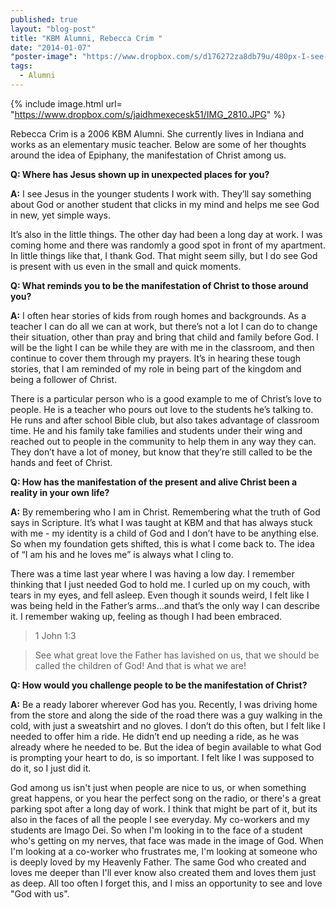 ```yaml
---
published: true
layout: "blog-post"
title: "KBM Alumni, Rebecca Crim "
date: "2014-01-07"
"poster-image": "https://www.dropbox.com/s/d176272za8db79u/480px-I-see-what-you-did-there.jpg"
tags: 
  - Alumni
---
```


{% include image.html url= "https://www.dropbox.com/s/jaidhmexecesk51/IMG_2810.JPG" %}

Rebecca Crim is a 2006 KBM Alumni. She currently lives in Indiana and works as an elementary music teacher. 
Below are some of her thoughts around the idea of Epiphany, the manifestation of Christ among us. 

**Q: Where has Jesus shown up in unexpected places for you?**

**A:** I see Jesus in the younger students I work with. They’ll say something about God or another student that clicks in my mind and helps me see God in new, yet simple ways.

It’s also in the little things. The other day had been a long day at work. I was coming home and there was randomly a good spot in front of my apartment. In little things like that, I thank God. That might seem silly, but I do see God is present with us even in the small and quick moments. 

**Q: What reminds you to be the manifestation of Christ to those around you?**

**A:** I often hear stories of kids from rough homes and backgrounds. As a teacher I can do all we can at work, but there’s not a lot I can do to change their situation, other than pray and bring that child and family before God. I will be the light I can be while they are with me in the classroom, and then continue to cover them through my prayers. It’s in hearing these tough stories, that I am reminded of my role in being part of the kingdom and being a follower of Christ. 

There is a particular person who is a good example to me of Christ’s love to people. He is a teacher who pours out love to the students he’s talking to. 
He runs and after school Bible club, but also takes advantage of classroom time. He and his family take families and students under their wing and reached out to people in the community to help them in any way they can. They don’t have a lot of money, but know that they’re still called to be the hands and feet of Christ. 


**Q: How has the manifestation of the present and alive Christ been a reality in your own life?**

**A:** By remembering who I am in Christ. Remembering what the truth of God says in Scripture. It’s what I was taught at KBM and that has always stuck with me - my identity is a child of God and I don’t have to be anything else. So when my foundation gets shifted, this is what I come back to. The idea of “I am his and he loves me” is always what I cling to. 

There was a time last year where I was having a low day. I remember thinking that I just needed God to hold me. I curled up on my couch, with tears in my eyes, and fell asleep. Even though it sounds weird, I felt like I was being held in the Father’s arms…and that’s the only way I can describe it. I remember waking up, feeling as though I had been embraced. 


>1 John 1:3 

>See what great love the Father has lavished on us, that we should be called the children of God! And that is what we are!

**Q: How would you challenge people to be the manifestation of Christ?** 

**A:** Be a ready laborer wherever God has you. 
Recently, I was driving home from the store and along the side of the road there was a guy walking in the cold, with just a sweatshirt and no gloves. I don’t do this often, but I felt like I needed to offer him a ride. He didn’t end up needing a ride, as he was already where he needed to be. But the idea of begin available to what God is prompting your heart to do, is so important. I felt like I was supposed to do it, so I just did it. 

God among us isn't just when people are nice to us, or when something great happens, or you hear the perfect song on the radio, or there's a great parking spot after a long day of work.  I think that might be part of it, but its also in the faces of all the people I see everyday.  My co-workers and my students are Imago Dei.  So when I'm looking in to the face of a student who's getting on my nerves, that face was made in the image of God.  When I'm looking at a co-worker who frustrates me, I'm looking at someone who is deeply loved by my Heavenly Father.  The same God who created and loves me deeper than I'll ever know also created them and loves them just as deep.  All too often I forget this, and I miss an opportunity to see and love "God with us".

